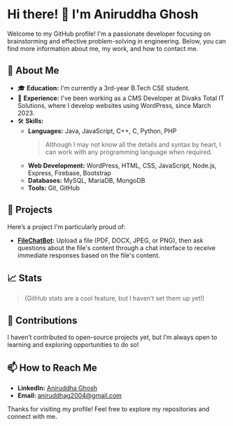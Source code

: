 # Hi there! 👋 I'm Aniruddha Ghosh

Welcome to my GitHub profile! I'm a passionate developer focusing on brainstorming and effective problem-solving in engineering. Below, you can find more information about me, my work, and how to contact me.

## 🚀 About Me

- 🎓 **Education:** I'm currently a 3rd-year B.Tech CSE student.
- 💼 **Experience:** I've been working as a CMS Developer at Divaks Total IT Solutions, where I develop websites using WordPress, since March 2023.
- 🛠 **Skills:**
  - **Languages:** Java, JavaScript, C++, C, Python, PHP  
    > Although I may not know all the details and syntax by heart, I can work with any programming language when required.
  - **Web Development:** WordPress, HTML, CSS, JavaScript, Node.js, Express, Firebase, Bootstrap
  - **Databases:** MySQL, MariaDB, MongoDB
  - **Tools:** Git, GitHub
  
## 🌟 Projects

Here’s a project I'm particularly proud of:

- **[FileChatBot](https://github.com/aniruddha2004/FileChatBot):** Upload a file (PDF, DOCX, JPEG, or PNG), then ask questions about the file's content through a chat interface to receive immediate responses based on the file's content.

## 📈 Stats

> (GitHub stats are a cool feature, but I haven’t set them up yet!)

## 🤝 Contributions

I haven’t contributed to open-source projects yet, but I’m always open to learning and exploring opportunities to do so!

## 📫 How to Reach Me

- **LinkedIn:** [Aniruddha Ghosh](https://www.linkedin.com/in/aniruddha-ghosh-87428824b)
- **Email:** [aniruddhag2004@gmail.com](mailto:aniruddhag2004@gmail.com)

Thanks for visiting my profile! Feel free to explore my repositories and connect with me.
